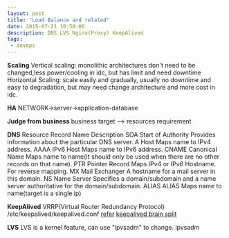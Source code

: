 ```yaml
---
layout: post
title: "Load Balance and related"
date: 2015-07-21 10:50:06
description: DNS LVS Nginx(Proxy) KeepAlived
tags: 
 - devops
---
```


**Scaling**
Vertical scaling: monolithic architectures don't need to be changed,less power/cooling in idc, but has limit and need downtime
Horizontal Scaling: scale easily and gradually, usually no downtime and easy to degradation, but may need change architecture and more cost in idc.

**HA**
NETWORK->server->application-database

**Judge from business**
business target --> resources requirement

**DNS**
Resource Record                              Name                                   Description
SOA                                   Start of Authority           Provides information about the particular DNS server.
A                                            Host                                Maps name to IPv4 address.
AAAA                                       IPv6 Host                             Maps name to IPv6 address.
CNAME                                    Canonical Name                           Maps name to name(It should only be used when there are no other records on that name).
PTR                                      Pointer Record               Maps IPv4 or IPv6 Hostname. For reverse mapping.
MX                                      Mail Exchanger                   A hostname for a mail server in this domain.
NS                                        Name Server          Specifies a domain/subdomain and a name server authoritative for the domain/subdomain.
ALIAS                                       ALIAS                              	Maps name to name(target is a single ip)

**KeepAlived**
VRRP(Virtual Router Redundancy Protocol)
/etc/keepalived/keepalived.conf
[refer](http://blog.duderamos.com/lvs-and-keepalived-an-example/)
[keepalived brain split](http://www.cammorato.com/2015/07/mitigation-of-vrrp-network-partition-vulnerability-in-keepalived/)

**LVS**
LVS is a kernel feature, can use "ipvsadm" to change.
ipvsadm

